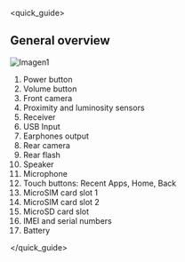 <quick_guide>

## General overview

![Imagen1](http://static.energysistem.com/images/manuals/42595/55f2a5126bac1.jpg)

1.	Power button
2.	Volume button
3.	Front camera
4.	Proximity and luminosity sensors
5.	Receiver
6.	USB Input
7.	Earphones output
8.	Rear camera
9.	Rear flash
10.	Speaker
11.	Microphone
12.	Touch buttons: Recent Apps, Home, Back
13.	MicroSIM card slot 1
14.	MicroSIM card slot 2
15.	MicroSD card slot
16.	IMEI and serial numbers
17.	Battery


</quick_guide>

